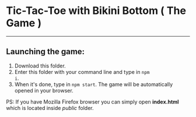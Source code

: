 # Tic-Tac-Toe with Bikini Bottom ( The Game )

<hr>

<h2>Launching the game:</h2>

1. Download this folder.
2. Enter this folder with your command line and type in <code>npm i</code>.
3. When it's done, type in <code>npm start</code>. The game will be automatically opened in your browser.

PS: If you have Mozilla Firefox browser you can simply open <b>index.html</b> which is located inside <i>public</i> folder.
